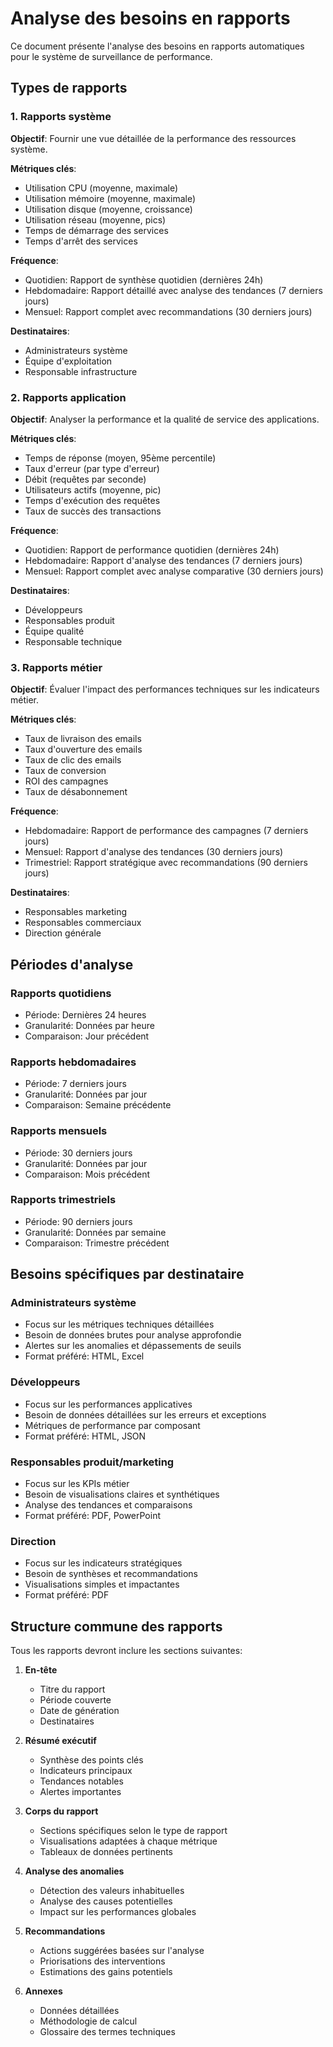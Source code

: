 # Analyse des besoins en rapports

Ce document présente l'analyse des besoins en rapports automatiques pour le système de surveillance de performance.

## Types de rapports

### 1. Rapports système

**Objectif**: Fournir une vue détaillée de la performance des ressources système.

**Métriques clés**:
- Utilisation CPU (moyenne, maximale)
- Utilisation mémoire (moyenne, maximale)
- Utilisation disque (moyenne, croissance)
- Utilisation réseau (moyenne, pics)
- Temps de démarrage des services
- Temps d'arrêt des services

**Fréquence**:
- Quotidien: Rapport de synthèse quotidien (dernières 24h)
- Hebdomadaire: Rapport détaillé avec analyse des tendances (7 derniers jours)
- Mensuel: Rapport complet avec recommandations (30 derniers jours)

**Destinataires**:
- Administrateurs système
- Équipe d'exploitation
- Responsable infrastructure

### 2. Rapports application

**Objectif**: Analyser la performance et la qualité de service des applications.

**Métriques clés**:
- Temps de réponse (moyen, 95ème percentile)
- Taux d'erreur (par type d'erreur)
- Débit (requêtes par seconde)
- Utilisateurs actifs (moyenne, pic)
- Temps d'exécution des requêtes
- Taux de succès des transactions

**Fréquence**:
- Quotidien: Rapport de performance quotidien (dernières 24h)
- Hebdomadaire: Rapport d'analyse des tendances (7 derniers jours)
- Mensuel: Rapport complet avec analyse comparative (30 derniers jours)

**Destinataires**:
- Développeurs
- Responsables produit
- Équipe qualité
- Responsable technique

### 3. Rapports métier

**Objectif**: Évaluer l'impact des performances techniques sur les indicateurs métier.

**Métriques clés**:
- Taux de livraison des emails
- Taux d'ouverture des emails
- Taux de clic des emails
- Taux de conversion
- ROI des campagnes
- Taux de désabonnement

**Fréquence**:
- Hebdomadaire: Rapport de performance des campagnes (7 derniers jours)
- Mensuel: Rapport d'analyse des tendances (30 derniers jours)
- Trimestriel: Rapport stratégique avec recommandations (90 derniers jours)

**Destinataires**:
- Responsables marketing
- Responsables commerciaux
- Direction générale

## Périodes d'analyse

### Rapports quotidiens
- Période: Dernières 24 heures
- Granularité: Données par heure
- Comparaison: Jour précédent

### Rapports hebdomadaires
- Période: 7 derniers jours
- Granularité: Données par jour
- Comparaison: Semaine précédente

### Rapports mensuels
- Période: 30 derniers jours
- Granularité: Données par jour
- Comparaison: Mois précédent

### Rapports trimestriels
- Période: 90 derniers jours
- Granularité: Données par semaine
- Comparaison: Trimestre précédent

## Besoins spécifiques par destinataire

### Administrateurs système
- Focus sur les métriques techniques détaillées
- Besoin de données brutes pour analyse approfondie
- Alertes sur les anomalies et dépassements de seuils
- Format préféré: HTML, Excel

### Développeurs
- Focus sur les performances applicatives
- Besoin de données détaillées sur les erreurs et exceptions
- Métriques de performance par composant
- Format préféré: HTML, JSON

### Responsables produit/marketing
- Focus sur les KPIs métier
- Besoin de visualisations claires et synthétiques
- Analyse des tendances et comparaisons
- Format préféré: PDF, PowerPoint

### Direction
- Focus sur les indicateurs stratégiques
- Besoin de synthèses et recommandations
- Visualisations simples et impactantes
- Format préféré: PDF

## Structure commune des rapports

Tous les rapports devront inclure les sections suivantes:

1. **En-tête**
   - Titre du rapport
   - Période couverte
   - Date de génération
   - Destinataires

2. **Résumé exécutif**
   - Synthèse des points clés
   - Indicateurs principaux
   - Tendances notables
   - Alertes importantes

3. **Corps du rapport**
   - Sections spécifiques selon le type de rapport
   - Visualisations adaptées à chaque métrique
   - Tableaux de données pertinents

4. **Analyse des anomalies**
   - Détection des valeurs inhabituelles
   - Analyse des causes potentielles
   - Impact sur les performances globales

5. **Recommandations**
   - Actions suggérées basées sur l'analyse
   - Priorisations des interventions
   - Estimations des gains potentiels

6. **Annexes**
   - Données détaillées
   - Méthodologie de calcul
   - Glossaire des termes techniques
